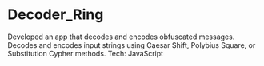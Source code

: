 ﻿# Decoder_Ring
Developed an app that decodes and encodes obfuscated messages.
Decodes and encodes input strings using Caesar Shift, Polybius Square, or Substitution Cypher methods.
Tech: JavaScript
